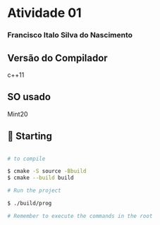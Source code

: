 # Atividade 01

### Francisco Italo Silva do Nascimento

## Versão do Compilador

c++11

## SO usado

Mint20

## :checkered_flag: Starting

```bash

# to compile

$ cmake -S source -Bbuild
$ cmake --build build

# Run the project

$ ./build/prog

# Remember to execute the commands in the root
```

